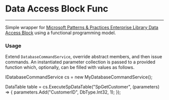 # Data Access Block Func

----------

Simple wrapper for [Microsoft Patterns & Practices Enterprise Library Data Access Block](https://www.nuget.org/packages/EnterpriseLibrary.Data/) using a functional programming model.

### Usage

Extend `DatabaseCommandService`, override abstract members, and then issue commands.  An instantiated parameter collection is passed to a provided function which, optionally, can be filled with values as follows.


  IDatabaseCommandService cs = new MyDatabaseCommandService();

  DataTable table = cs.ExecuteSpDataTable("SpGetCustomer", (parameters) => {
	parameters.Add("CustomerID", DbType.Int32, 1);
  });
